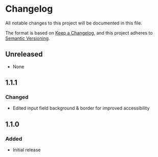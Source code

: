 # Changelog

All notable changes to this project will be documented in this file.

The format is based on [Keep a Changelog](https://keepachangelog.com/en/1.0.0/),
and this project adheres to [Semantic Versioning](https://semver.org/spec/v2.0.0.html).

## Unreleased

- None

## 1.1.1

### Changed

- Edited input field background & border for improved accessibility

## 1.1.0

### Added

- Initial release
